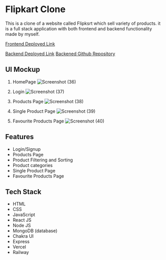 # Flipkart Clone

This is a clone of a website called Flipksrt which sell variety of products. it is a full stack application with both frontend and backend functionality made by myself.

[Frontend Deployed Link](https://flipkart-ten.vercel.app/)

[Backend Deployed Link](https://flipkartbackend-production.up.railway.app/)
[Backened Github Repository](https://github.com/arulxavierax/mock15Backend)

## UI Mockup

1. HomePage
![Screenshot (36)](https://user-images.githubusercontent.com/103952018/221892095-1d1f5c59-ae45-4826-8dbf-28df5356c289.png)

2. Login 
![Screenshot (37)](https://user-images.githubusercontent.com/103952018/221892420-4f73274c-a2a8-4924-8221-d6d801599023.png)

3. Products Page
![Screenshot (38)](https://user-images.githubusercontent.com/103952018/221892773-dbc8cf67-2a60-4d99-b5e6-783419ff9251.png)

4. Single Product Page
![Screenshot (39)](https://user-images.githubusercontent.com/103952018/221893041-8af8289a-d3fd-4e5d-bd50-209667a8a544.png)

5. Favourite Products Page
![Screenshot (40)](https://user-images.githubusercontent.com/103952018/221893829-d01abe69-b9dd-412a-8724-7bedca03cace.png)

## Features

- Login/Signup
- Products Page
- Product Filtering and Sorting
- Product categories
- Single Product Page
- Favourite Products Page

## Tech Stack

- HTML
- CSS
- JavaScript
- React JS
- Node JS
- MongoDB (database)
- Chakra UI
- Express
- Vercel
- Railway


